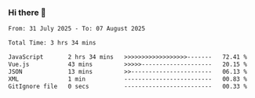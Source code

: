 ### Hi there 👋

<!--
**ututono/ututono** is a ✨ _special_ ✨ repository because its `README.md` (this file) appears on your GitHub profile.

Here are some ideas to get you started:

- 🔭 I’m currently working on ...
- 🌱 I’m currently learning ...
- 👯 I’m looking to collaborate on ...
- 🤔 I’m looking for help with ...
- 💬 Ask me about ...
- 📫 How to reach me: ...
- 😄 Pronouns: ...
- ⚡ Fun fact: ...
-->



<!--START_SECTION:waka-->

```txt
From: 31 July 2025 - To: 07 August 2025

Total Time: 3 hrs 34 mins

JavaScript       2 hrs 34 mins   >>>>>>>>>>>>>>>>>>-------   72.41 %
Vue.js           43 mins         >>>>>--------------------   20.15 %
JSON             13 mins         >>-----------------------   06.13 %
XML              1 min           -------------------------   00.83 %
GitIgnore file   0 secs          -------------------------   00.33 %
```

<!--END_SECTION:waka-->
